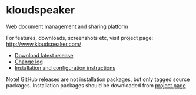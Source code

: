# kloudspeaker

Web document management and sharing platform

For features, downloads, screenshots etc, visit project page: http://www.kloudspeaker.com/

 * [Download latest release](http://www.kloudspeaker.com/download/latest.php)
 * [Change log](https://github.com/sjarvela/kloudspeaker/wiki/Change-log)
 * [Installation and configuration instructions](https://github.com/sjarvela/kloudspeaker/wiki)

Note! GitHub releases are not installation packages, but only tagged source packages. Installation packages should be downloaded from [project page](http://www.kloudspeaker.com/download/latest.php)
